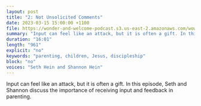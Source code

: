 ```yaml
---
layout: post
title: "2: Not Unsolicited Comments"
date: 2023-03-15 15:00:00 +1100
file: https://wonder-and-welcome-podcast.s3.us-east-2.amazonaws.com/wow002.mp3
summary: "Input can feel like an attack, but it is often a gift. In this episode, Seth and Shannon discuss the importance of receiving input and feedback in parenting."
duration: "16:01" 
length: "961"
explicit: "no" 
keywords: "parenting, children, Jesus, discipleship"
block: "no" 
voices: "Seth Hein and Shannon Hein"
---
```


Input can feel like an attack, but it is often a gift. In this episode, Seth and Shannon discuss the importance of receiving input and feedback in parenting.